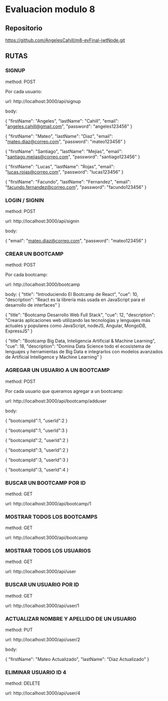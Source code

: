 # Evaluacion modulo 8

## Repositorio
https://github.com/AngelesCahill/m8-evFinal-jwtNode.git

## RUTAS

### SIGNUP
method: POST

Por cada usuario: 

url: http://localhost:3000/api/signup

body:

{
    "firstName": "Angeles",
    "lastName": "Cahill",
    "email": "angeles.cahill@gmail.com",
    "password": "angeles123456"
}

{
    "firstName": "Mateo",
    "lastName": "Diaz",
    "email": "mateo.diaz@correo.com",
    "password": "mateo123456"
}

{
    "firstName": "Santiago",
    "lastName": "Mejias",
    "email": "santiago.mejias@correo.com",
    "password": "santiago123456"
}

{
    "firstName": "Lucas",
    "lastName": "Rojas",
    "email": "lucas.rojas@correo.com",
    "password": "lucas123456"
}

{
    "firstName": "Facundo",
    "lastName": "Fernandez",
    "email": "facundo.fernandez@correo.com",
    "password": "facundo123456"
}

### LOGIN / SIGNIN
method: POST

url: http://localhost:3000/api/signin

body:

{
    "email": "mateo.diaz@correo.com",
    "password": "mateo123456"
}

### CREAR UN BOOTCAMP
method: POST

Por cada bootcamp:

url: http://localhost:3000/bootcamp

body:
{
    "title": "Introduciendo El Bootcamp de React",
    "cue": 10,
    "description": "React es la librería más usada en JavaScript para el desarrollo de interfaces"
}

{
    "title": "Bootcamp Desarrollo Web Full Stack",
    "cue": 12,
    "description": "Crearás aplicaciones web utilizando las tecnologías y lenguajes más actuales y populares como JavaScript, nodeJS, Angular, MongoDB, ExpressJS"
}

{
    "title": "Bootcamp Big Data, Inteligencia Artificial & Machine Learning",
    "cue": 18,
    "description": "Domina Data Science todo el ecosistema de lenguajes y herramientas de Big Data e integrarlos con modelos avanzados de Artificial Intelligence y Machine Learning"
}

### AGREGAR UN USUARIO A UN BOOTCAMP
method: POST

Por cada usuario que queramos agregar a un bootcamp: 

url: http://localhost:3000/api/bootcamp/adduser

body:

{
    "bootcampId":1,
    "userId":2
}

{
    "bootcampId":1,
    "userId":3
}

{
    "bootcampId":2,
    "userId":2
}

{
    "bootcampId":3,
    "userId":2
}

{
    "bootcampId":3,
    "userId":3
}

{
    "bootcampId":3,
    "userId":4
}

### BUSCAR UN BOOTCAMP POR ID
method: GET

url: http://localhost:3000/api/bootcamp/1

### MOSTRAR TODOS LOS BOOTCAMPS
method: GET

url: http://localhost:3000/api/bootcamp

### MOSTRAR TODOS LOS USUARIOS
method: GET

url: http://localhost:3000/api/user

### BUSCAR UN USUARIO POR ID
method: GET

url: http://localhost:3000/api/user/1

### ACTUALIZAR NOMBRE Y APELLIDO DE UN USUARIO
method: PUT

url: http://localhost:3000/api/user/2

body:

{
    "firstName": "Mateo Actualizado",
    "lastName": "Diaz Actualizado"
}

### ELIMINAR USUARIO ID 4
method: DELETE

url: http://localhost:3000/api/user/4

